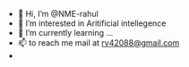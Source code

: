 - 👋 Hi, I’m @NME-rahul
- 👀 I’m interested in Aritificial intellegence
- 🌱 I’m currently learning ...
- 📫 to reach me mail at rv42088@gmail.com
- 
<!---
NME-rahul/NME-rahul is a ✨ special ✨ repository because its `README.md` (this file) appears on your GitHub profile.
You can click the Preview link to take a look at your changes.
--->
